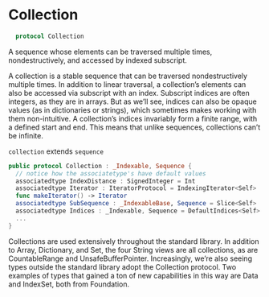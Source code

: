 # Collection

```swift
  protocol Collection
```

A sequence whose elements can be traversed multiple times, nondestructively,
and accessed by indexed subscript.

A collection is a stable sequence that can be traversed nondestructively
multiple times. In addition to linear traversal, a collection’s elements can
also be accessed via subscript with an index. Subscript indices are often
integers, as they are in arrays. But as we’ll see, indices can also be opaque
values (as in dictionaries or strings), which sometimes makes working with them
non-intuitive. A collection’s indices invariably form a finite range, with a
defined start and end. This means that unlike sequences, collections can’t be
infinite.

`collection` extends `sequence`

```swift
public protocol Collection : _Indexable, Sequence {
  // notice how the associatetype's have default values
  associatedtype IndexDistance : SignedInteger = Int
  associatedtype Iterator : IteratorProtocol = IndexingIterator<Self>
  func makeIterator() -> Iterator
  associatedtype SubSequence : _IndexableBase, Sequence = Slice<Self>
  associatedtype Indices : _Indexable, Sequence = DefaultIndices<Self>
  ...
}
```

Collections are used extensively throughout the standard library. In addition to Array, Dictionary, and Set, the four String views are all collections, as are CountableRange and UnsafeBufferPointer. Increasingly, we’re also seeing types outside the standard library adopt the Collection protocol. Two examples of types that gained a ton of new capabilities in this way are Data and IndexSet, both from Foundation.
